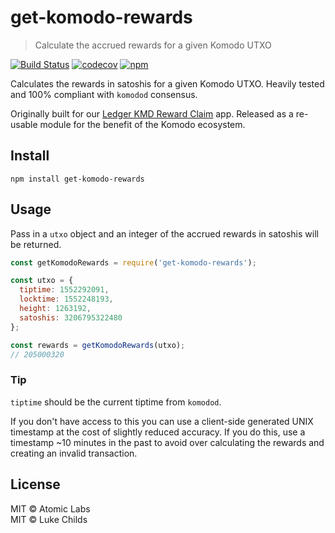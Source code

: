 # get-komodo-rewards

> Calculate the accrued rewards for a given Komodo UTXO

[![Build Status](https://travis-ci.com/atomiclabs/get-komodo-rewards.svg?branch=master)](https://travis-ci.com/atomiclabs/get-komodo-rewards)
[![codecov](https://codecov.io/gh/atomiclabs/get-komodo-rewards/branch/master/graph/badge.svg)](https://codecov.io/gh/atomiclabs/get-komodo-rewards)
[![npm](https://img.shields.io/npm/v/get-komodo-rewards.svg)](https://www.npmjs.com/package/get-komodo-rewards)

Calculates the rewards in satoshis for a given Komodo UTXO. Heavily tested and 100% compliant with `komodod` consensus.

Originally built for our [Ledger KMD Reward Claim](https://github.com/atomiclabs/ledger-kmd-reward-claim) app. Released as a re-usable module for the benefit of the Komodo ecosystem.

## Install

```shell
npm install get-komodo-rewards
```

## Usage

Pass in a `utxo` object and an integer of the accrued rewards in satoshis will be returned.

```js
const getKomodoRewards = require('get-komodo-rewards');

const utxo = {
  tiptime: 1552292091,
  locktime: 1552248193,
  height: 1263192,
  satoshis: 3206795322480
};

const rewards = getKomodoRewards(utxo);
// 205000320
```

### Tip

`tiptime` should be the current tiptime from `komodod`.

If you don't have access to this you can use a client-side generated UNIX timestamp at the cost of slightly reduced accuracy. If you do this, use a timestamp ~10 minutes in the past to avoid over calculating the rewards and creating an invalid transaction.

## License

MIT © Atomic Labs<br />
MIT © Luke Childs
